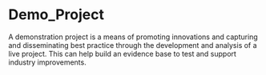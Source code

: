 # Demo_Project
A demonstration project is a means of promoting innovations and capturing and disseminating best practice through the development and analysis of a live project. This can help build an evidence base to test and support industry improvements.

